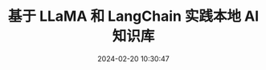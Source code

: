﻿---
categories:
- 编程语言
copyright: true
date: 2024-02-20 10:30:47
description: ''
slug: Practice-Local-AI-Knowledg-Base-Based-On-LLaMA-And-LangChain
 - 
tags:
- LLaMA
- LangChain
- 知识库
- 人工智能
title: 基于 LLaMA 和 LangChain 实践本地 AI 知识库 
toc: true
image: /posts/基于-LLaMA-和-LangChain-实践本地-AI-知识库/cover.png
---
